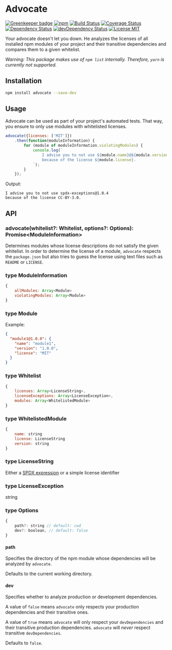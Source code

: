 # Advocate

[![Greenkeeper badge](https://badges.greenkeeper.io/actano/advocate.svg)](https://greenkeeper.io/)
[![npm](https://img.shields.io/npm/v/advocate.svg)](https://www.npmjs.com/package/advocate)
[![Build Status](https://travis-ci.org/actano/advocate.svg?branch=master)](https://travis-ci.org/actano/advocate)
[![Coverage Status](https://coveralls.io/repos/github/actano/advocate/badge.svg?branch=master)](https://coveralls.io/github/actano/advocate?branch=master)
[![Dependency Status](https://david-dm.org/actano/advocate.svg)](https://david-dm.org/actano/advocate)
[![devDependency Status](https://david-dm.org/actano/advocate/dev-status.svg)](https://david-dm.org/actano/advocate#info=devDependencies)
[![License MIT](https://img.shields.io/github/license/actano/advocate.svg)](https://github.com/actano/advocate/blob/master/LICENSE)

Your advocate doesn't let you down. He analyzes the licenses of all installed npm modules of your project and their transitive dependencies and compares them to a given whitelist.

*Warning: This package makes use of `npm list` internally. Therefore, `yarn` is currently not supported.*

## Installation

```bash
npm install advocate --save-dev
```

## Usage

Advocate can be used as part of your project's automated tests. That way, you ensure to only use modules with whitelisted licenses.

```javascript
advocate({licenses: ['MIT']})
    .then(function(moduleInformation) {
        for (module of moduleInformation.violatingModules) {
            console.log(`
                I advise you to not use ${module.name}@${module.version}
                because of the license ${module.license}.
            `);
        }
    });
```

Output:
```
I advise you to not use spdx-exceptions@1.0.4
because of the license CC-BY-3.0.
```

## API

### advocate(whitelist?: Whitelist, options?: Options): Promise&lt;ModuleInformation&gt;

Determines modules whose license descriptions do not satisfy the given whitelist. In order to determine the license of a module, `advocate` respects the `package.json` but also tries to guess the license using text files such as `README` or `LICENSE`.

### type ModuleInformation

```javascript
{
    allModules: Array<Module>
    violatingModules: Array<Module>
}
```

### type Module

Example:
```json
{
  "module1@1.0.0": {
    "name": "module1",
    "version": "1.0.0",
    "license": "MIT"
  }
}
```
### type Whitelist
```javascript
{
    licenses: Array<LicenseString>,
    licenseExceptions: Array<LicenseException>,
    modules: Array<WhitelistedModule>
}

```
### type WhitelistedModule
```javascript
{
    name: string
    license: LicenseString
    version: string
}
```

### type LicenseString

Either a [SPDX expression](https://spdx.org) or a simple license identifier

### type LicenseException

string

### type Options

```javascript
{
    path?: string // default: cwd
    dev?: boolean, // default: false
}
```

#### path

Specifies the directory of the npm module whose dependencies will be analyzed by `advocate`.

Defaults to the current working directory.

#### dev

Specifies whether to analyze production or development dependencies.

A value of `false` means `advocate` only respects your production dependencies and their transitive ones.

A value of `true` means `advocate` will only respect your `devDependencies` and their transitive production dependencies. `advocate` will _never_ respect transitive `devDependencies`.

Defaults to `false`.
